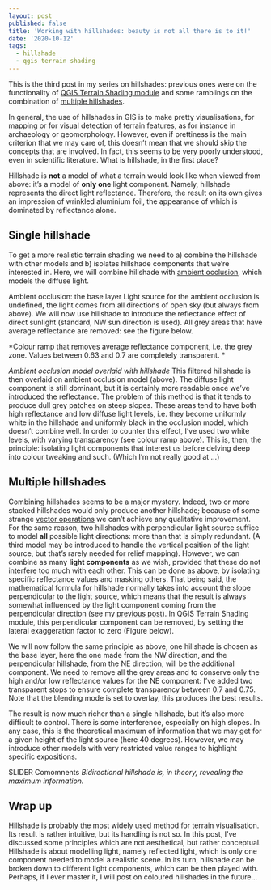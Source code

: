 ```yaml
---
layout: post
published: false
title: 'Working with hillshades: beauty is not all there is to it!'
date: '2020-10-12'
tags:
  - hillshade
  - qgis terrain shading
---
```


This is the third post in my series on hillshades: previous ones were on the functionality of [QGIS Terrain Shading module](https://landscapearchaeology.org/2020/hillshade/) and some ramblings on the combination of [multiple hillshades](https://landscapearchaeology.org/2018/lidar-hillshade/). 

In general, the use of hillshades in GIS is to make pretty visualisations, for mapping or for visual detection of terrain features, as for instance in archaeology or geomorphology. However, even if prettiness is the main criterion that we may care of, this doesn’t mean that we should skip the concepts that are involved. In fact, this seems to be very poorly understood, even in scientific literature. What is hillshade, in the first place?

Hillshade is **not** a model of what a terrain would look like when viewed from above: it’s a model of **only one** light component. Namely, hillshade represents the direct light reflectance. Therefore, the result on its own gives an impression of wrinkled aluminium foil, the appearance of which is dominated by reflectance alone.  

## Single hillshade
To get a more realistic terrain shading we need to a) combine the hillshade with other models and b) isolates hillshade components that we’re interested in. Here, we will combine hillshade with [ambient occlusion](https://landscapearchaeology.org/2020/ambient-occlusion/), which models the diffuse light. 
 
Ambient occlusion: the base layer
Light source for the ambient occlusion is undefined, the light comes from all directions of open sky (but always from above). We will now use hillshade to introduce the reflectance effect of direct sunlight (standard, NW sun direction is used). All grey areas that have average reflectance are removed: see the figure below. 
 
*Colour ramp that removes average reflectance component, i.e. the grey zone. Values between 0.63 and 0.7 are completely transparent. *
 
*Ambient occlusion model overlaid with hillshade*
This filtered hillshade is then overlaid on ambient occlusion model (above). The diffuse light component is still dominant, but it is certainly more readable once we’ve introduced the reflectance. The problem of this method is that it tends to produce dull grey patches on steep slopes. These areas tend to have both high reflectance and low diffuse light levels, i.e. they become uniformly white in the hillshade and uniformly black in the occlusion model, which doesn’t combine well. In order to counter this effect, I’ve used two white levels, with varying transparency (see colour ramp above). 
This is, then, the principle: isolating light components that interest us before delving deep into colour tweaking and such. (Which I’m not really good at …) 
## Multiple hillshades
Combining hillshades seems to be a major mystery. Indeed, two or more stacked hillshades would only produce another hillshade; because of some strange [vector operations]( https://landscapearchaeology.org/2018/lidar-hillshade) we can’t achieve any qualitative improvement. For the same reason, two hillshades with perpendicular light source suffice to model **all** possible light directions: more than that is simply redundant. (A third model may be introduced to handle the vertical position of the light source, but that’s rarely needed for relief mapping). 
However, we can combine as many **light components** as we wish, provided that these do not interfere too much with each other. This can be done as above, by isolating specific reflectance values and masking others. That being said, the mathematical formula for hillshade normally takes into account the slope perpendicular to the light source, which means that the result is always somewhat influenced by the light component coming from the perpendicular direction (see my [previous post]( https://landscapearchaeology.org/2020/hillshade)). In QGIS Terrain Shading module, this perpendicular component can be removed, by setting the lateral exaggeration factor to zero (Figure below). 
   
We will now follow the same principle as above, one hillshade is chosen as the base layer, here the one made from the NW direction, and the perpendicular hillshade, from the NE direction, will be the additional component. We need to remove all the grey areas and to conserve only the high and/or low reflectance values for the NE component: I’ve added two transparent stops to ensure complete transparency between 0.7 and 0.75. Note that the blending mode is set to overlay, this produces the best results. 
 

The result is now much richer than a single hillshade, but it’s also more difficult to control. There is some interference, especially on high slopes. In any case, this is the theoretical maximum of information that we may get for a given height of the light source (here 40 degrees). However, we may introduce other models with very restricted value ranges to highlight specific expositions. 
 
SLIDER Comomnents 
*Bidirectional hillshade is, in theory, revealing the maximum information.*
## Wrap up
Hillshade is probably the most widely used method for terrain visualisation. Its result is rather intuitive, but its handling is not so. In this post, I’ve discussed some principles which are not aesthetical, but rather conceptual. Hillshade is about modelling light, namely reflected light, which is only one component needed to model a realistic scene. In its turn, hillshade can be broken down to different light components, which can be then played with.  
Perhaps, if I ever master it, I will post on coloured hillshades in the future…

